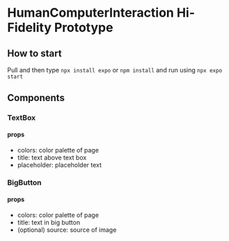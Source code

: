 
# HumanComputerInteraction Hi-Fidelity Prototype

## How to start

Pull and then type `npx install expo` or `npm install` and run using `npx expo start`

## Components

### TextBox

#### props
- colors: color palette of page
- title: text above text box
- placeholder: placeholder text

### BigButton

#### props
- colors: color palette of page
- title: text in big button
- (optional) source: source of image
